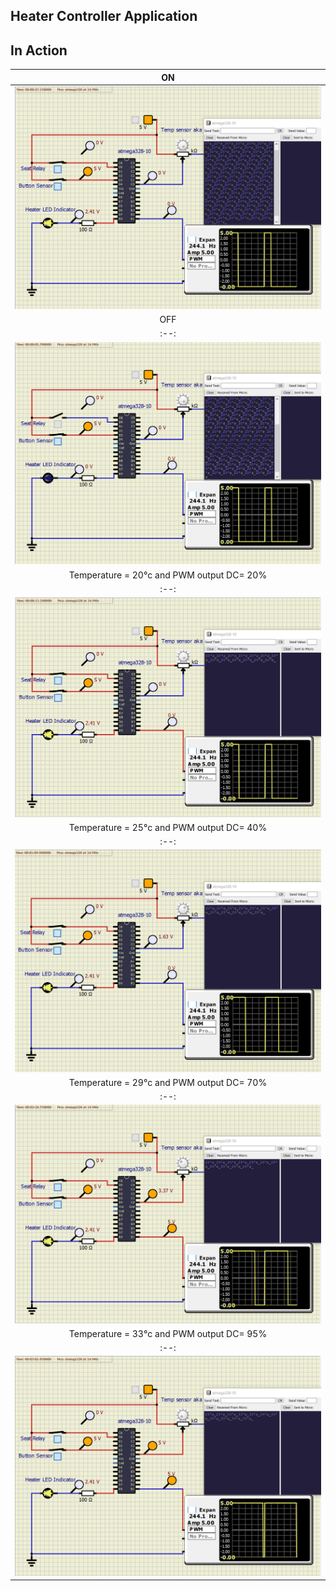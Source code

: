 ## Heater Controller Application

## In Action

|ON|
|:--:|
|![ON](https://github.com/KirubaThomasM/Embedded_C_Activities/blob/main/simulation/ON.PNG)|
|OFF|
|:--:|
|![OFF](https://github.com/KirubaThomasM/Embedded_C_Activities/blob/main/simulation/OFF.PNG)|
|Temperature = 20°c and PWM output DC=  20% |
|:--:|
|![Temperature = 20°c and PWM output DC=  20% ](https://github.com/KirubaThomasM/Embedded_C_Activities/blob/main/simulation/D20T20.png)|
|Temperature = 25°c and PWM output DC=  40% |
|:--:|
|![Temperature = 25°c and PWM output DC=  40% ](https://github.com/KirubaThomasM/Embedded_C_Activities/blob/main/simulation/D40T25.png)|
|Temperature = 29°c and PWM output DC=  70% |
|:--:|
|![Temperature = 29°c and PWM output DC=  70% ](https://github.com/KirubaThomasM/Embedded_C_Activities/blob/main/simulation/D70T29.png)|
|Temperature = 33°c and PWM output DC=  95% |
|:--:|
|![Temperature = 33°c and PWM output DC=  95% ](https://github.com/KirubaThomasM/Embedded_C_Activities/blob/main/simulation/D95T33.png)|
